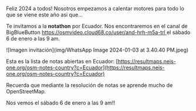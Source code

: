 Feliz 2024 a todos!
Nosotros empezamos a calentar motores para todo lo que se viene este año asi que...

Te invitamos a la **notathon** por Ecuador.
Nos encontraremos en el canal de BigBlueButton [https://osmvideo.cloud68.co/user/and-hrh-m5a-trl
](https://osmvideo.cloud68.co/user/and-hrh-m5a-trl) el sábado 6 de enero a las 9 am.

![Imagen invitación](img/WhatsApp Image 2024-01-03 at 3.40.40 PM.jpeg)

Esta es la lista de notas abiertas en Ecuador: [https://resultmaps.neis-one.org/osm-notes-country?c=Ecuador](https://resultmaps.neis-one.org/osm-notes-country?c=Ecuador)

Recuerda que mediante la resolución de notas se aprende mucho de OpenStreetMap.

Nos vemos el sábado 6 de enero a las 9 am!!
